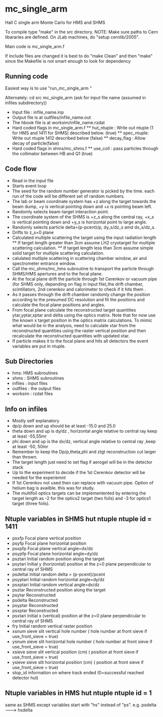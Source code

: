 mc_single_arm
==============

Hall C single arm Monte Carlo for HMS and SHMS 



To compile type "make" in the src directory.
NOTE: Make sure paths to Cern libararies are defined.
On JLab machines, do "setup cernlib/2005".

Main code is mc_single_arm.f

If include files are changed it is best to do "make Clean" and then "make"
since the Makefile is not smart enough to look for dependency

Running code
------------

Easiest way is to use "run_mc_single_arm <filename>"

Alternately:
cd src
mc_single_arm 
(ask for input file name (assumed in infiles subdirectory))

* Input file : infile_name.inp
* Output file is at outfiles/infile_name.out 
* The hbook file is at worksim/infile_name.rzdat
* Hard coded flags in mc_single_arm.f 
** hut_ntuple : Write out ntuple (1 for HMS and 1411 for SHMS) described below. (true)
** spec_ntuple: Write out ntuple 1412 described below (false)
** decay_flag :	Allow decay of particle(false)
* Hard coded flags in shms/mc_shms.f 
** use_coll  : pass particles through the collimator between HB and Q1 (true)

Code flow
--------- 
* Read in the input file
* Starts event loop
* The seed for the random number generator is picked by the time. each run of the code will be different set of random numbers.
* The lab or beam coordinate system has +z along the target towards the beam dump, +y is vertical pointing down and +x is pointing beam left.
* Randomly selects beam-target interaction point.
* The coordinate system of the SHMS is +z_s along the central ray, +x_s is vertical pointing down and +y_s is horizontal point to large angle. 
* Randomly selects particle delta=(p-pcent)/p, dy_s/dz_s amd dx_s/dz_s.
* Drifts to z_s=0 plane
* Calculated multiple scattering the target using the input radiation length
** If target length greater than 3cm assume LH2 cryotarget for multiple scattering calculation.
**  If target length less than 3cm assume simple solid target for multiple scattering calculation.
* calulated mutliple scattering in scattering chamber window, air and spectrometer entrance window.
* Call the mc_shms/mc_hms subroutine to transport the particle through SHMS/HMS apertures and to the focal plane.
* At the focal plane drift the particle through  1st Cerenkov or vacuum pipe (for SHMS only, depending on flag in input file),the drift chamber, scintillators, 2nd cerenkov and calorimeter to check if it hits them . 
* As it passes through the drift chamber randomly change the position according to the presumed DC resolution and fit the positions and calculate the focal plane positions and angles.
* From focal plane calculate the reconstructed target quantities ytar,yptar,xptar and delta using the optics matrix. Note that for now use the known x target position in the optics matrix calculations. To mimic what would be in the analysis, need to calculate xtar from the reconstructed quantities using the raster vertical position and then recalculate the reconstructed quantities with updated xtar.
* If particle makes it to the focal plane and hits all detectors the event variables are put in ntuple.



Sub Directories
---------------
* hms: HMS subroutines
* shms  : SHMS subroutines
* infiles : input files
* outfiles : the output files 
* worksim : rzdat files

Info on infiles
---------------
* Mostly self explanatory
* dp/p down and up should be at least -15.0 and 25.0 
* theta down and up is dy/dz , horizontal angle relative to central ray keep at least -55,55mr
* phi down and up is the dx/dz, vertical angle relative to central ray ,keep at least -50, 50mr
* Remember to keep the Dp/p,theta,phi and ztgt reconstruction cut larger than thrown. 
* The target length just need to set flag if aerogel will be in the detector stack
* Up to the experiment to decide if the 1st Cerenkov detector will be needed for the experiemnt
* If 1st Cerenkov not used then can replace with vacuum pipe. Option of helium bag is availble. this was for study.
* The multifoil optics targets can be implementented by entering the target length as -2 for the optics2 target (two foils) and -3 for optics1 target (three foils).

Ntuple variables in SHMS hut ntuple ntuple id = 1411 
---------------------
* psxfp  Focal plane vertical position 
* psyfp  Focal plane horizontal position
* psxpfp Focal plane vertical angle=dx/dz
* psypfp Focal plane horizontal angle=dy/dz
* psztari  Initial random position along the target
* psytari  Initial y (horizontal) position at the z=0 plane perpendicular to central ray of SHMS
* psdeltai Initial random  delta = (p-pcent)/pcent
* psyptari Initial random  horizontal angle=dy/dz
* psxptari Initial random  vertical angle=dx/dz
* psztar  Reconstructed position along the target
* psytar   Reconstructed 
* psdelta   Reconstructed 
* psyptar  Reconstructed 
* psxptar Reconstructed 
* psxtari  Initial x (vertical) position at the z=0 plane perpendicular to central ray of SHMS
* fry   Initial random vertical raster position
* xsnum   sieve slit vertical hole number ( hole number at front sieve if use_front_sieve = true)
* ysnum   sieve slit horizontal hole number ( hole number at front sieve if use_front_sieve = true)
* xsieve   sieve slit vertical position (cm)  ( position at front sieve if use_front_sieve = true)
* ysieve   sieve slit horizontal position (cm) ( position at front sieve if use_front_sieve = true)
* stop_id information on where track ended (0=successful reached detector hut)

Ntuple variables in HMS hut ntuple ntuple id = 1 
---------------------
same as SHMS except variables start with "hs" instead of "ps". e.g. psdelta ---> hsdelta 
